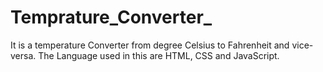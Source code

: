# Temprature_Converter_
It is a temperature Converter from degree Celsius to Fahrenheit and vice-versa. The Language used in this are HTML, CSS and JavaScript.
